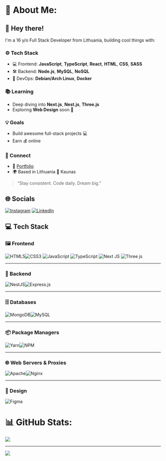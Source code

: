 # 💫 About Me:
## 👋 Hey there!  
I'm a 16 y/o Full Stack Developer from Lithuania, building cool things with:

### ⚙️ Tech Stack
- 💻 Frontend: **JavaScript**, **TypeScript**, **React**, **HTML**, **CSS**, **SASS**
- 🛠 Backend: **Node.js**, **MySQL**, **NoSQL**
- 🐧 DevOps: **Debian/Arch Linux**, **Docker**

### 📚 Learning
- Deep diving into **Next.js**, **Nest.js**, **Three.js**
- Exploring **Web Design** soon 🎨

### 💡 Goals
- Build awesome full-stack projects 💻
- Earn 💰 online

### 🔗 Connect
- 💼 [Portfolio](https://pamkenas.dev)
- 🌍 Based in Lithuania 📍 Kaunas

> “Stay consistent. Code daily. Dream big.”

## 🌐 Socials

[![Instagram](https://img.shields.io/badge/Instagram-E4405F?style=for-the-badge&logo=instagram&logoColor=white)](https://instagram.com/pamkenas)
[![LinkedIn](https://img.shields.io/badge/LinkedIn-0077B5?style=for-the-badge&logo=linkedin&logoColor=white)](https://www.linkedin.com/in/povilas-puzinauskas-650686369)


 

## 💻 Tech Stack

### 🖼️ Frontend
![HTML5](https://img.shields.io/badge/html5-%23E34F26.svg?style=for-the-badge&logo=html5&logoColor=white)![CSS3](https://img.shields.io/badge/css3-%231572B6.svg?style=for-the-badge&logo=css3&logoColor=white) ![JavaScript](https://img.shields.io/badge/javascript-%23323330.svg?style=for-the-badge&logo=javascript&logoColor=%23F7DF1E) ![TypeScript](https://img.shields.io/badge/typescript-%23007ACC.svg?style=for-the-badge&logo=typescript&logoColor=white) ![Next JS](https://img.shields.io/badge/Next-black?style=for-the-badge&logo=next.js&logoColor=white) ![Three js](https://img.shields.io/badge/threejs-black?style=for-the-badge&logo=three.js&logoColor=white)

---

### 🧠 Backend
![NestJS](https://img.shields.io/badge/nestjs-%23E0234E.svg?style=for-the-badge&logo=nestjs&logoColor=white)![Express.js](https://img.shields.io/badge/express.js-%23404d59.svg?style=for-the-badge&logo=express&logoColor=%2361DAFB)

---

### 🗄️ Databases
![MongoDB](https://img.shields.io/badge/MongoDB-%234ea94b.svg?style=for-the-badge&logo=mongodb&logoColor=white)![MySQL](https://img.shields.io/badge/mysql-4479A1.svg?style=for-the-badge&logo=mysql&logoColor=white)

---

### 📦 Package Managers
![Yarn](https://img.shields.io/badge/yarn-%232C8EBB.svg?style=for-the-badge&logo=yarn&logoColor=white)![NPM](https://img.shields.io/badge/NPM-%23CB3837.svg?style=for-the-badge&logo=npm&logoColor=white)

---

### 🌐 Web Servers & Proxies
![Apache](https://img.shields.io/badge/apache-%23D42029.svg?style=for-the-badge&logo=apache&logoColor=white)![Nginx](https://img.shields.io/badge/nginx-%23009639.svg?style=for-the-badge&logo=nginx&logoColor=white)

---

### 🎨 Design
![Figma](https://img.shields.io/badge/figma-%23F24E1E.svg?style=for-the-badge&logo=figma&logoColor=white)



# 📊 GitHub Stats:
![](https://nirzak-streak-stats.vercel.app/?user=Pamkenas&theme=dark&hide_border=false)  

---

[![](https://visitcount.itsvg.in/api?id=Pamkenas&icon=4&color=7)](https://visitcount.itsvg.in)
